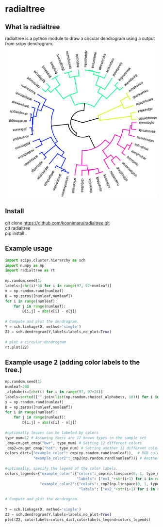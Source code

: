 # radialtree

## What is radialtree

radialtree is a python module to draw a circular dendrogram using a output from scipy dendrogram.
![example](example.png "example")

## Install

git clone https://github.com/koonimaru/radialtree.git <br>
cd radialtree <br>
pip install .

## Example usage
```python
import scipy.cluster.hierarchy as sch
import numpy as np
import radialtree as rt

np.random.seed(1)
labels=[chr(i)*10 for i in range(97, 97+numleaf)]
x = np.random.rand(numleaf)
D = np.zeros([numleaf,numleaf])
for i in range(numleaf):
    for j in range(numleaf):
        D[i,j] = abs(x[i] - x[j])

# Compute and plot the dendrogram.
Y = sch.linkage(D, method='single')
Z2 = sch.dendrogram(Y,labels=labels,no_plot=True)

# plot a circular dendrogram
rt.plot(Z2)
```
## Example usage 2 (adding color labels to the tree.)
```python
np.random.seed(1)
numleaf=200
_alphabets=[chr(i) for i in range(97, 97+24)]
labels=sorted(["".join(list(np.random.choice(_alphabets, 10))) for i in range(numleaf)])
x = np.random.rand(numleaf)
D = np.zeros([numleaf,numleaf])
for i in range(numleaf):
    for j in range(numleaf):
        D[i,j] = abs(x[i] - x[j])
    
#optionally leaves can be labeled by colors
type_num=12 # Assuming there are 12 known types in the sample set
_cmp=cm.get_cmap("bwr", type_num) # Setting 12 different colors 
_cmp2=cm.get_cmap("hot", type_num) # Setting another 12 different colors
colors_dict={"example_color":_cmp(np.random.rand(numleaf)),  # RGB color list. the order of colors must be same as the original sample order.
             "example_color2":_cmp2(np.random.rand(numleaf))} # Another RGB color list.

#optionally, specify the legend of the color labels.     
colors_legends={"example_color":{"colors":_cmp(np.linspace(0, 1, type_num)), 
                                 "labels": ["ex1_"+str(i+1) for i in range(type_num)]},
                "example_color2":{"colors":_cmp2(np.linspace(0, 1, type_num)),
                                  "labels": ["ex2_"+str(i+1) for i in range(type_num)]}}
    
# Compute and plot the dendrogram.

Y = sch.linkage(D, method='single')
Z2 = sch.dendrogram(Y,labels=labels,no_plot=True)
plot(Z2, colorlabels=colors_dict,colorlabels_legend=colors_legends)
```
